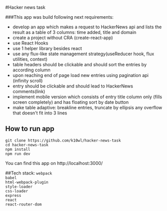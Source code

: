 #Hacker news task

###This app was build following next requirements:

* develop an app which makes a request to HackerNews api and lists the result as a table of 3 columns: time added, title and domain
* create a project without CRA (create-react-app)
* use React Hooks
* use 1 helper library besides react
* use any flux-like state management strategy(useReducer hook, flux utilities, context)
* table headers should be clickable and should sort the entries by according column
* upon reaching end of page load new entries using pagination api (infinity scroll)
* entry should be clickable and should lead to HackerNews comments(link)
* implement mobile version which consists of entry title column only (fills screen completely) and has floating sort by date button
* make table adaptive: breakline entries, truncate by ellipsis any overflow that doesn't fit into 3 lines


## How to run app
`git clone https://github.com/k10wl/hacker-news-task` \
`cd hacker-news-task` \
`npm install` \
`npm run dev`

You can find this app on http://localhost:3000/

##Tech stack:
`webpack`\
`babel`\
`html-webpack-plugin`\
`style-loader`\
`css-loader`\
`express`\
`react`\
`react-router-dom`
